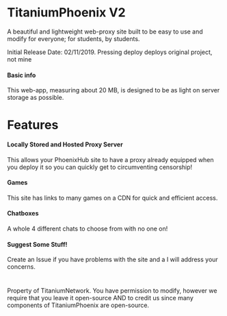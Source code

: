# TitaniumPhoenix V2

A beautiful and lightweight web-proxy site built to be easy to use and modify for everyone; for students, by students.

Initial Release Date: 02/11/2019. Pressing deploy deploys original project, not mine



#### Basic info

This web-app, measuring about 20 MB, is designed to be as light on server storage as possible.

# Features

#### Locally Stored and Hosted Proxy Server

This allows your PhoenixHub site to have a proxy already equipped when you deploy it so you can quickly get to circumventing censorship!

#### Games

This site has links to many games on a CDN for quick and efficient access.

#### Chatboxes

A whole 4 different chats to choose from with no one on!

#### Suggest Some Stuff!
 
Create an Issue if you have problems with the site and a I will address your concerns.

#
Property of TitaniumNetwork. You have permission to modify, however we require that you leave it open-source AND to credit us since many components of TitaniumPhoenix are open-source.
